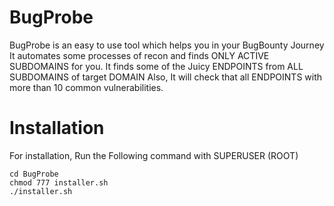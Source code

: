 # BugProbe
BugProbe is an easy to use tool which helps you in your BugBounty Journey
It automates some processes of recon and finds ONLY ACTIVE SUBDOMAINS for you.
It finds some of the Juicy ENDPOINTS from ALL SUBDOMAINS of target DOMAIN
Also, It will check that all ENDPOINTS with more than 10 common vulnerabilities.

# Installation
For installation, Run the Following command with SUPERUSER (ROOT)
```
cd BugProbe
chmod 777 installer.sh
./installer.sh
```
